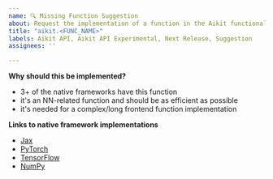 ```yaml
---
name: 🔍 Missing Function Suggestion
about: Request the implementation of a function in the Aikit functional API.
title: "aikit.<FUNC_NAME>"
labels: Aikit API, Aikit API Experimental, Next Release, Suggestion
assignees: ''

---
```


<!-- Information below is optional. -->

**Why should this be implemented?**
- 3+ of the native frameworks have this function
- it's an NN-related function and should be as efficient as possible
- it's needed for a complex/long frontend function implementation

**Links to native framework implementations**
- [Jax](<FUNC_URL_DOCS>)
- [PyTorch](<FUNC_URL_DOCS>)
- [TensorFlow](<FUNC_URL_DOCS>)
- [NumPy](<FUNC_URL_DOCS>)
